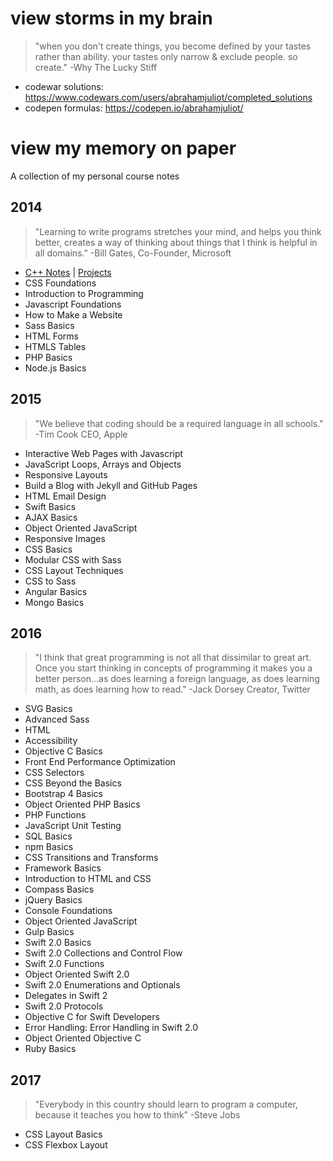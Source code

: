 # view storms in my brain
> "when you don't create things, you become defined by your tastes rather than ability. your tastes only narrow & exclude people. so create." -Why The Lucky Stiff
- codewar solutions: https://www.codewars.com/users/abrahamjuliot/completed_solutions
- codepen formulas: https://codepen.io/abrahamjuliot/

# view my memory on paper
A collection of my personal course notes

## 2014
> "Learning to write programs stretches your mind, and helps you think better, creates a way of thinking about things that I think is helpful in all domains." -Bill Gates, Co-Founder, Microsoft
- [C++ Notes](https://github.com/abrahamjuliot/course-notes/blob/master/cpp_notes) | [Projects](https://github.com/abrahamjuliot/course-notes/blob/master/projects.cpp)
- CSS Foundations
- Introduction to Programming
- Javascript Foundations
- How to Make a Website
- Sass Basics
- HTML Forms
- HTMLS Tables
- PHP Basics
- Node.js Basics

## 2015
> "We believe that coding should be a required language in all schools." -Tim Cook
CEO, Apple
- Interactive Web Pages with Javascript
- JavaScript Loops, Arrays and Objects
- Responsive Layouts
- Build a Blog with Jekyll and GitHub Pages
- HTML Email Design
- Swift Basics
- AJAX Basics
- Object Oriented JavaScript
- Responsive Images
- CSS Basics
- Modular CSS with Sass
- CSS Layout Techniques
- CSS to Sass
- Angular Basics
- Mongo Basics

## 2016
> "I think that great programming is not all that dissimilar to great art. Once you start thinking in concepts of programming it makes you a better person...as does learning a foreign language, as does learning math, as does learning how to read." -Jack Dorsey Creator, Twitter
- SVG Basics
- Advanced Sass
- HTML
- Accessibility
- Objective C Basics
- Front End Performance Optimization
- CSS Selectors
- CSS Beyond the Basics
- Bootstrap 4 Basics
- Object Oriented PHP Basics
- PHP Functions
- JavaScript Unit Testing
- SQL Basics
- npm Basics
- CSS Transitions and Transforms
- Framework Basics
- Introduction to HTML and CSS
- Compass Basics
- jQuery Basics
- Console Foundations
- Object Oriented JavaScript
- Gulp Basics
- Swift 2.0 Basics
- Swift 2.0 Collections and Control Flow
- Swift 2.0 Functions
- Object Oriented Swift 2.0
- Swift 2.0 Enumerations and Optionals
- Delegates in Swift 2
- Swift 2.0 Protocols
- Objective C for Swift Developers
- Error Handling: Error Handling in Swift 2.0
- Object Oriented Objective C
- Ruby Basics

## 2017
> "Everybody in this country should learn to program a computer, because it teaches you how to think” -Steve Jobs
- CSS Layout Basics
- CSS Flexbox Layout
